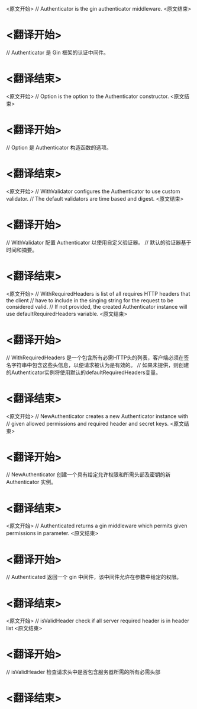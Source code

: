 
<原文开始>
// Authenticator is the gin authenticator middleware.
<原文结束>

# <翻译开始>
// Authenticator 是 Gin 框架的认证中间件。
# <翻译结束>


<原文开始>
// Option is the option to the Authenticator constructor.
<原文结束>

# <翻译开始>
// Option 是 Authenticator 构造函数的选项。
# <翻译结束>


<原文开始>
// WithValidator configures the Authenticator to use custom validator.
// The default validators are time based and digest.
<原文结束>

# <翻译开始>
// WithValidator 配置 Authenticator 以使用自定义验证器。
// 默认的验证器基于时间和摘要。
# <翻译结束>


<原文开始>
// WithRequiredHeaders is list of all requires HTTP headers that the client
// have to include in the singing string for the request to be considered valid.
// If not provided, the created Authenticator instance will use defaultRequiredHeaders variable.
<原文结束>

# <翻译开始>
// WithRequiredHeaders 是一个包含所有必需HTTP头的列表，客户端必须在签名字符串中包含这些头信息，以便请求被认为是有效的。
// 如果未提供，则创建的Authenticator实例将使用默认的defaultRequiredHeaders变量。
# <翻译结束>


<原文开始>
// NewAuthenticator creates a new Authenticator instance with
// given allowed permissions and required header and secret keys.
<原文结束>

# <翻译开始>
// NewAuthenticator 创建一个具有给定允许权限和所需头部及密钥的新 Authenticator 实例。
# <翻译结束>


<原文开始>
// Authenticated returns a gin middleware which permits given permissions in parameter.
<原文结束>

# <翻译开始>
// Authenticated 返回一个 gin 中间件，该中间件允许在参数中给定的权限。
# <翻译结束>


<原文开始>
// isValidHeader check if all server required header is in header list
<原文结束>

# <翻译开始>
// isValidHeader 检查请求头中是否包含服务器所需的所有必需头部
# <翻译结束>

